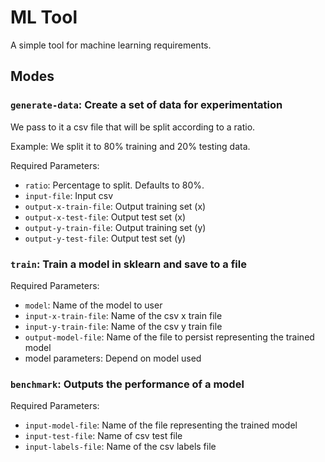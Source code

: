 # ML Tool

A simple tool for machine learning requirements.

## Modes

### `generate-data`: Create a set of data for experimentation

We pass to it a csv file that will be split according to a ratio.

Example: We split it to 80% training and 20% testing data.

Required Parameters:
* `ratio`: Percentage to split. Defaults to 80%.
* `input-file`: Input csv
* `output-x-train-file`: Output training set (x)
* `output-x-test-file`: Output test set (x)
* `output-y-train-file`: Output training set (y)
* `output-y-test-file`: Output test set (y)

### `train`: Train a model in sklearn and save to a file

Required Parameters:
* `model`: Name of the model to user
* `input-x-train-file`: Name of the csv x train file
* `input-y-train-file`: Name of the csv y train file
* `output-model-file`: Name of the file to persist representing the trained model
* model parameters: Depend on model used


### `benchmark`: Outputs the performance of a model

Required Parameters:
* `input-model-file`: Name of the file representing the trained model
* `input-test-file`: Name  of csv test file
* `input-labels-file`: Name of the csv labels file
